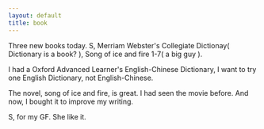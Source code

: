 ```yaml
---
layout: default
title: book
---
```


Three new books today. S, Merriam Webster's Collegiate Dictionay( Dictionary is a book? ), Song of ice and fire 1-7( a big guy ).

I had a Oxford Advanced Learner's English-Chinese Dictionary, I want to try one English Dictionary, not English-Chinese.

The novel, song of ice and fire, is great. I had seen the movie before. And now, I bought it to improve my writing.

S, for my GF. She like it.